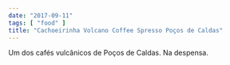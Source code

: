 ```yaml
---
date: "2017-09-11"
tags: [ "food" ]
title: "Cachoeirinha Volcano Coffee Spresso Poços de Caldas"
---
```

Um dos cafés vulcânicos de Poços de Caldas. Na despensa.
